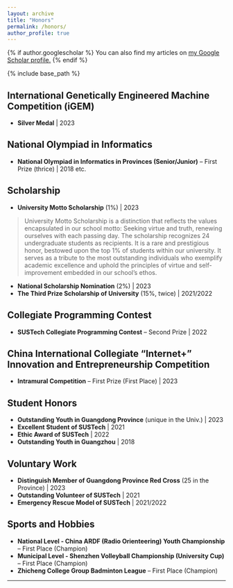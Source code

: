 ```yaml
---
layout: archive
title: "Honors"
permalink: /honors/
author_profile: true
---
```


{% if author.googlescholar %}
  You can also find my articles on <u><a href="{{author.googlescholar}}">my Google Scholar profile</a>.</u>
{% endif %}

{% include base_path %}

## International Genetically Engineered Machine Competition (iGEM)

- **Silver Medal** | 2023
  
## National Olympiad in Informatics

- **National Olympiad in Informatics in Provinces (Senior/Junior)** – First Prize (thrice) | 2018 etc.

## Scholarship

- **University Motto Scholarship** (1%) | 2023
> University Motto Scholarship is a distinction that reflects the values encapsulated in our school motto: Seeking virtue and truth, renewing ourselves with each passing day.  The scholarship recognizes 24 undergraduate students as recipients. It is a rare and prestigious honor, bestowed upon the top 1% of students within our university. It serves as a tribute to the most outstanding individuals who exemplify academic excellence and uphold the principles of virtue and self-improvement embedded in our school’s ethos.

- **National Scholarship Nomination** (2%) | 2023
- **The Third Prize Scholarship of University** (15%, twice) | 2021/2022

## Collegiate Programming Contest
- **SUSTech Collegiate Programming Contest** – Second Prize | 2022

## China International Collegiate “Internet+” Innovation and Entrepreneurship Competition

- **Intramural Competition** – First Prize (First Place) | 2023

## Student Honors

- **Outstanding Youth in Guangdong Province** (unique in the Univ.) | 2023
- **Excellent Student of SUSTech** | 2021
- **Ethic Award of SUSTech** | 2022
- **Outstanding Youth in Guangzhou** | 2018

## Voluntary Work
- **Distinguish Member of Guangdong Province Red Cross** (25 in the Province) | 2023
- **Outstanding Volunteer of SUSTech** | 2021
- **Emergency Rescue Model of SUSTech** | 2021/2022

## Sports and Hobbies

- **National Level - China ARDF (Radio Orienteering) Youth Championship** – First Place (Champion)
- **Municipal Level - Shenzhen Volleyball Championship (University Cup)** – First Place (Champion)
- **Zhicheng College Group Badminton League** – First Place (Champion)


---

